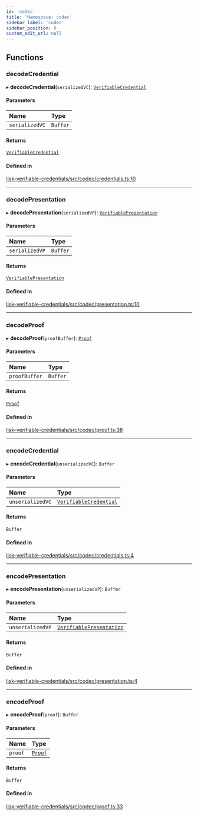 ```yaml
---
id: 'codec'
title: 'Namespace: codec'
sidebar_label: 'codec'
sidebar_position: 0
custom_edit_url: null
---
```


## Functions

### decodeCredential

▸ **decodeCredential**(`serializedVC`): [`VerifiableCredential`](../modules.md#verifiablecredential)

#### Parameters

| Name           | Type     |
| :------------- | :------- |
| `serializedVC` | `Buffer` |

#### Returns

[`VerifiableCredential`](../modules.md#verifiablecredential)

#### Defined in

[lisk-verifiable-credentials/src/codec/credentials.ts:10](https://github.com/aldhosutra/lisk-did/blob/dbe4f6c/packages/lisk-verifiable-credentials/src/codec/credentials.ts#L10)

---

### decodePresentation

▸ **decodePresentation**(`serializedVP`): [`VerifiablePresentation`](../modules.md#verifiablepresentation)

#### Parameters

| Name           | Type     |
| :------------- | :------- |
| `serializedVP` | `Buffer` |

#### Returns

[`VerifiablePresentation`](../modules.md#verifiablepresentation)

#### Defined in

[lisk-verifiable-credentials/src/codec/presentation.ts:10](https://github.com/aldhosutra/lisk-did/blob/dbe4f6c/packages/lisk-verifiable-credentials/src/codec/presentation.ts#L10)

---

### decodeProof

▸ **decodeProof**(`proofBuffer`): [`Proof`](../interfaces/Proof.md)

#### Parameters

| Name          | Type     |
| :------------ | :------- |
| `proofBuffer` | `Buffer` |

#### Returns

[`Proof`](../interfaces/Proof.md)

#### Defined in

[lisk-verifiable-credentials/src/codec/proof.ts:38](https://github.com/aldhosutra/lisk-did/blob/dbe4f6c/packages/lisk-verifiable-credentials/src/codec/proof.ts#L38)

---

### encodeCredential

▸ **encodeCredential**(`unserializedVC`): `Buffer`

#### Parameters

| Name             | Type                                                         |
| :--------------- | :----------------------------------------------------------- |
| `unserializedVC` | [`VerifiableCredential`](../modules.md#verifiablecredential) |

#### Returns

`Buffer`

#### Defined in

[lisk-verifiable-credentials/src/codec/credentials.ts:4](https://github.com/aldhosutra/lisk-did/blob/dbe4f6c/packages/lisk-verifiable-credentials/src/codec/credentials.ts#L4)

---

### encodePresentation

▸ **encodePresentation**(`unserializedVP`): `Buffer`

#### Parameters

| Name             | Type                                                             |
| :--------------- | :--------------------------------------------------------------- |
| `unserializedVP` | [`VerifiablePresentation`](../modules.md#verifiablepresentation) |

#### Returns

`Buffer`

#### Defined in

[lisk-verifiable-credentials/src/codec/presentation.ts:4](https://github.com/aldhosutra/lisk-did/blob/dbe4f6c/packages/lisk-verifiable-credentials/src/codec/presentation.ts#L4)

---

### encodeProof

▸ **encodeProof**(`proof`): `Buffer`

#### Parameters

| Name    | Type                              |
| :------ | :-------------------------------- |
| `proof` | [`Proof`](../interfaces/Proof.md) |

#### Returns

`Buffer`

#### Defined in

[lisk-verifiable-credentials/src/codec/proof.ts:33](https://github.com/aldhosutra/lisk-did/blob/dbe4f6c/packages/lisk-verifiable-credentials/src/codec/proof.ts#L33)
